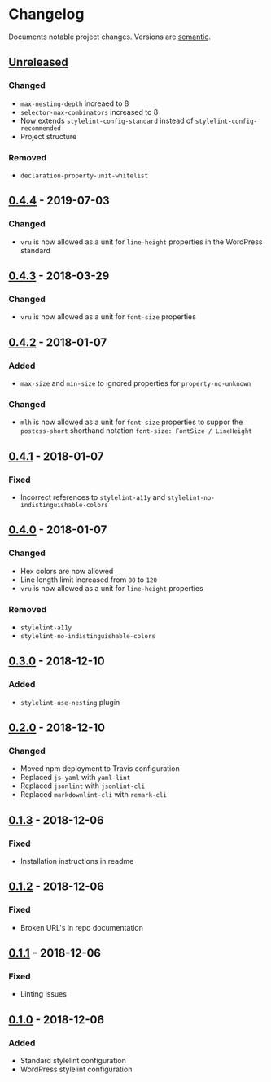 # Changelog

Documents notable project changes. Versions are [semantic][].

## [Unreleased][]

### Changed

- `max-nesting-depth` increaed to 8
- `selector-max-combinators` increased to 8
- Now extends `stylelint-config-standard` instead of `stylelint-config-recommended`
- Project structure

### Removed

- `declaration-property-unit-whitelist`

## [0.4.4][] - 2019-07-03

### Changed
- `vru` is now allowed as a unit for `line-height` properties in the WordPress
  standard

## [0.4.3][] - 2018-03-29

### Changed

- `vru` is now allowed as a unit for `font-size` properties

## [0.4.2][] - 2018-01-07

### Added

- `max-size` and `min-size` to ignored properties for `property-no-unknown`

### Changed

- `mlh` is now allowed as a unit for `font-size` properties to suppor the
  `postcss-short` shorthand notation `font-size: FontSize / LineHeight`

## [0.4.1][] - 2018-01-07

### Fixed

- Incorrect references to `stylelint-a11y` and `stylelint-no-indistinguishable-colors`

## [0.4.0][] - 2018-01-07

### Changed

- Hex colors are now allowed
- Line length limit increased from `80` to `120`
- `vru` is now allowed as a unit for `line-height` properties

### Removed

- `stylelint-a11y`
- `stylelint-no-indistinguishable-colors`

## [0.3.0][] - 2018-12-10

### Added

- `stylelint-use-nesting` plugin

## [0.2.0][] - 2018-12-10

### Changed

- Moved npm deployment to Travis configuration
- Replaced `js-yaml` with `yaml-lint`
- Replaced `jsonlint` with `jsonlint-cli`
- Replaced `markdownlint-cli` with `remark-cli`

## [0.1.3][] - 2018-12-06

### Fixed

- Installation instructions in readme

## [0.1.2][] - 2018-12-06

### Fixed

- Broken URL's in repo documentation

## [0.1.1][] - 2018-12-06

### Fixed

- Linting issues

## [0.1.0][] - 2018-12-06

### Added

- Standard stylelint configuration
- WordPress stylelint configuration

[unreleased]: https://github.com/mgsisk/stylelint-config/compare/v0.4.4...HEAD
[0.4.4]: https://github.com/mgsisk/stylelint-config/compare/v0.4.3...v0.4.4
[0.4.3]: https://github.com/mgsisk/stylelint-config/compare/v0.4.2...v0.4.3
[0.4.2]: https://github.com/mgsisk/stylelint-config/compare/v0.4.1...v0.4.2
[0.4.1]: https://github.com/mgsisk/stylelint-config/compare/v0.4.0...v0.4.1
[0.4.0]: https://github.com/mgsisk/stylelint-config/compare/v0.3.0...v0.4.0
[0.3.0]: https://github.com/mgsisk/stylelint-config/compare/v0.2.0...v0.3.0
[0.2.0]: https://github.com/mgsisk/stylelint-config/compare/v0.1.3...v0.2.0
[0.1.3]: https://github.com/mgsisk/stylelint-config/compare/v0.1.2...v0.1.3
[0.1.2]: https://github.com/mgsisk/stylelint-config/compare/v0.1.1...v0.1.2
[0.1.1]: https://github.com/mgsisk/stylelint-config/compare/v0.1.0...v0.1.1
[0.1.0]: https://github.com/mgsisk/stylelint-config/tree/v0.1.0
[semantic]: https://semver.org
